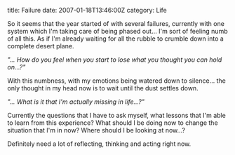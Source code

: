 title: Failure
date: 2007-01-18T13:46:00Z
category: Life

So it seems that the year started of with several failures, currently with one system which I'm taking care of being phased out… I'm sort of feeling numb of all this. As if I'm already waiting for all the rubble to crumble down into a complete desert plane.

*"… How do you feel when you start to lose what you thought you can hold on…?"*

With this numbness, with my emotions being watered down to silence… the only thought in my head now is to wait until the dust settles down.

*"… What is it that I'm actually missing in life…?"*

Currently the questions that I have to ask myself, what lessons that I'm able to learn from this experience? What should I be doing now to change the situation that I'm in now? Where should I be looking at now…?

Definitely need a lot of reflecting, thinking and acting right now.
